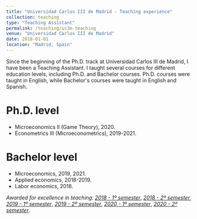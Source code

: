 ```yaml
---
title: "Universidad Carlos III de Madrid - Teaching experience"
collection: teaching
type: "Teaching Assistant"
permalink: /teaching/uc3m-teaching
venue: "Universidad Carlos III de Madrid"
date: 2018-01-01
location: "Madrid, Spain"
---
```


Since the beginning of the Ph.D. track at Universidad Carlos III de Madrid, I have been a Teaching Assistant. I taught several courses for different education levels, including Ph.D. and Bachelor courses. Ph.D. courses were taught in English, while Bachelor's courses were taught in English and Spanish.

Ph.D. level
======
* Microeconomics II (Game Theory), 2020. 
* Econometrics III (Microeconometrics), 2019-2021. 

Bachelor level
======

* Microeconomics, 2019, 2021.
* Applied economics, 2018-2019.
* Labor economics, 2018.



*Awarded for excellence in teaching:*
[*2018 - 1º semester*](https://a-a-martinez.github.io/files/2018_1.pdf), [*2018 - 2º semester*](https://a-a-martinez.github.io/files/2018_2.pdf), 
[*2019 - 1º semester*](https://a-a-martinez.github.io/files/2019_1.pdf), [*2019 - 2º semester*](https://a-a-martinez.github.io/files/2019_2.pdf), 
[*2020 - 1º semester*](https://a-a-martinez.github.io/files/2020_1.pdf), [*2020 - 2º semester*](https://a-a-martinez.github.io/files/2020_2.pdf).
